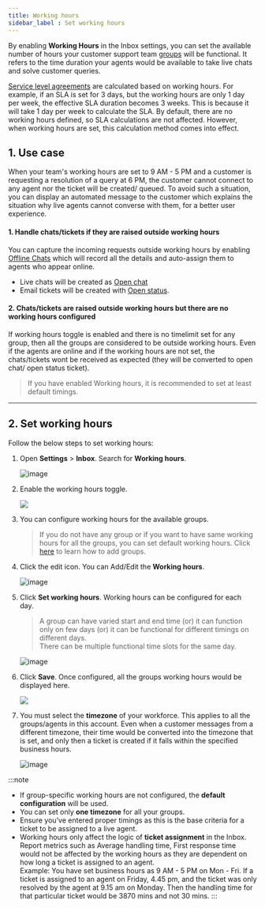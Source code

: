 ```yaml
---
title: Working hours
sidebar_label : Set working hours
---
```


By enabling **Working Hours** in the Inbox settings, you can set the available number of hours your customer support team [groups](https://docs.yellow.ai/docs/platform_concepts/inbox/inbox-settings/team/groups) will be functional. It refers to the time duration your agents would be available to take live chats and solve customer queries.

[Service level agreements](https://docs.yellow.ai/docs/platform_concepts/inbox/tickets/slaintro) are calculated based on working hours. For example, if an SLA is set for 3 days, but the working hours are only 1 day per week, the effective SLA duration becomes 3 weeks. This is because it will take 1 day per week to calculate the SLA.
By default, there are no working hours defined, so SLA calculations are not affected. However, when working hours are set, this calculation method comes into effect.





## 1. Use case

When your team's working hours are set to 9 AM - 5 PM and a customer is requesting a resolution of a query at 6 PM, the customer cannot connect to any agent nor the ticket will be created/ queued. 
To avoid such a situation, you can display an automated message to the customer which explains the situation why live agents cannot converse with them, for a better user experience.

<!--

**Away message**    
This customizable automated message is called **Away message** which will be displayed when a customer is trying to reach out to a live agent outside their working hours.

No agents are available right now. Our working hours are from 10 AM to 7 PM; Monday to Saturday, except for National and Public Holidays*
-->


#### 1. Handle chats/tickets if they are raised outside working hours

You can capture the incoming requests outside working hours by enabling [Offline Chats](https://docs.yellow.ai/docs/platform_concepts/inbox/inbox-settings/workflows/offline-chat) which will record all the details and auto-assign them to agents who appear online. 
- Live chats will be created as [Open chat](https://docs.yellow.ai/docs/platform_concepts/inbox/chats/getstartedwithlivechat#14-open-chats)
- Email tickets will be created with [Open status](https://docs.yellow.ai/docs/platform_concepts/inbox/tickets/emailticketstatus).


#### 2. Chats/tickets are raised outside working hours but there are no working hours configured

If working hours toggle is enabled and there is no timelimit set for any group, then all the groups are considered to be outside working hours. Even if the agents are online and if the working hours are not set, the chats/tickets wont be received as expected (they will be converted to open chat/ open status ticket).

> If you have enabled Working hours, it is recommended to set at least default timings. 

---


## 2. Set working hours

Follow the below steps to set working hours: 

1. Open **Settings** > **Inbox**. Search for **Working hours**.

    ![image](https://imgur.com/83QbN9k.png)    

2. Enable the working hours toggle.

    ![](https://i.imgur.com/5j84kt3.png)

3. You can configure working hours for the available groups.

    > If you do not have any group or if you want to have same working hours for all the groups, you can set default working hours.   Click [here](https://docs.yellow.ai/docs/platform_concepts/inbox/inbox-settings/team/groups) to learn how to add groups.  

4. Click the edit icon. You can Add/Edit the **Working hours**.

    ![image](https://imgur.com/WZOu9Ud.png)

5. Click **Set working hours**. Working hours can be configured for each day. 
    > A group can have varied start and end time (or) it can function only on few days (or) it can be functional for different timings on different days.     
    > There can be multiple functional time slots for the same day. 

    ![image](https://imgur.com/M0G4FM5.png)

6. Click **Save**. Once configured, all the groups working hours would be displayed here.

    ![](https://imgur.com/SfPZoaV.jpg)


7. You must select the **timezone** of your workforce. This applies to all the groups/agents in this account. Even when a customer messages from a different timezone, their time would be converted into the timezone that is set, and only then a ticket is created if it falls within the specified business hours.

    ![image](https://imgur.com/0d4QAJq.png)






:::note
- If group-specific working hours are not configured, the **default configuration** will be used.
- You can set only **one timezone** for all your groups.
- Ensure you’ve entered proper timings as this is the base criteria for a ticket to be assigned to a live agent.
- Working hours only affect the logic of **ticket assignment** in the Inbox. Report metrics such as Average handling time, First response time would not be affected by the working hours as they are dependent on how long a ticket is assigned to an agent.   
Example: You have set business hours as 9 AM - 5 PM on Mon - Fri. If a ticket is assigned to an agent on Friday, 4.45 pm, and the ticket was only resolved by the agent at 9.15 am on Monday. Then the handling time for that particular ticket would be 3870 mins and not 30 mins.
:::